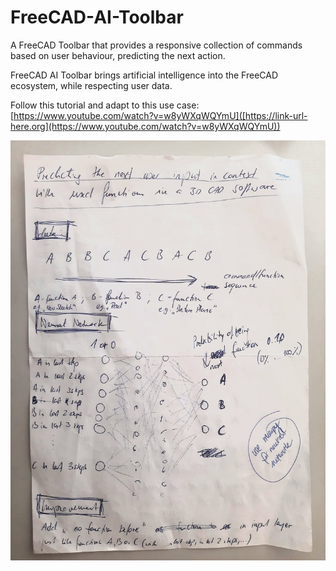 # FreeCAD-AI-Toolbar
A FreeCAD Toolbar that provides a responsive collection of commands based on user behaviour, predicting the next action.

FreeCAD AI Toolbar brings artificial intelligence into the FreeCAD ecosystem, while respecting user data.

Follow this tutorial and adapt to this use case: [https://www.youtube.com/watch?v=w8yWXqWQYmU]([https://link-url-here.org](https://www.youtube.com/watch?v=w8yWXqWQYmU))

![FreeCAD AI Toolbar](freecad-ai-toolbar-scan.jpg)
